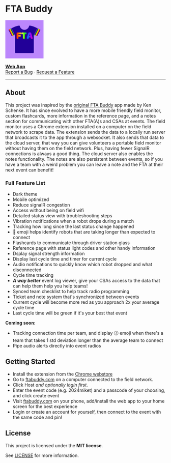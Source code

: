 # FTA Buddy
<img src="shared/logo.svg" alt="Logo" width="120" height="120">

<a href="https://ftabuddy.com/"><strong>Web App</strong></a>
<br />
<a href="https://github.com/Filip-Kin/fta-buddy/issues/new?assignees=&labels=bug&template=01_BUG_REPORT.md&title=bug%3A+">Report a Bug</a>
·
<a href="https://github.com/Filip-Kin/fta-buddy/issues/new?assignees=&labels=enhancement&template=02_FEATURE_REQUEST.md&title=feat%3A+">Request a Feature</a>

---

## About

This project was inspired by the [original FTA Buddy](https://github.com/kenschenke/FTA-Buddy-Android) app made by Ken Schenke.
It has since evolved to have a more mobile friendly field monitor, custom flashcards, more information in the reference page, and a notes section for communicating with other FTA(A)s and CSAs at events.
The field monitor uses a Chrome extension installed on a computer on the field network to scrape data. The extension sends the data to a locally run server that broadcasts it to the app through a websocket. It also sends that data to the cloud server, that way you can give volunteers a portable field monitor without having them on the field network. Plus, having fewer SignalR connections is always a good thing.
The cloud server also enables the notes functionality. The notes are also persistent between events, so if you have a team with a weird problem you can leave a note and the FTA at their next event can benefit!

### Full Feature List
- Dark theme 
- Mobile optimized 
- Reduce signalR congestion 
- Access without being on field wifi
- Detailed status view with troubleshooting steps
- Vibration notifications when a robot drops during a match
- Tracking how long since the last status change happened 
- 👀 emoji helps identify robots that are taking longer than expected to connect 
- Flashcards to communicate through driver station glass
- Reference page with status light codes and other handy information 
- Dsplay signal strength information 
- Display last cycle time and timer for current cycle
- Audio notifications to quickly know which robot dropped and what disconnected 
- Cycle time tracking
- ***A way better*** event log viewer, give your CSAs access to the data that can help them help you help teams! 
- Synced team checklist to help track radio programming 
- Ticket and note system that's synchronized between events
- Current cycle will become more red as you approach 2x your average cycle time
- Last cycle time will be green if it's your best that event

**Coming soon:**
- Tracking connection time per team, and display 🕜 emoji when there's a team that takes 1 std deviation longer than the average team to connect 
- Pipe audio alerts directly into event radios

## Getting Started

- Install the extension from the [Chrome webstore](https://chrome.google.com/webstore/detail/fta-buddy/kddnhihfpfnehnnhbkfajdldlgigohjc)
- Go to [ftabuddy.com](https://ftabuddy.com/) on a computer connected to the field network.
- Click Host *and optionally login first*.
- Enter the event code (e.g. 2024miket) and a passcode of your choosing, and click create event
- Visit [ftabuddy.com](https://ftabuddy.com/) on your phone, add/install the web app to your home screen for the best experience
- Login or create an account for yourself, then connect to the event with the same code and pin!

## License

This project is licensed under the **MIT license**.

See [LICENSE](LICENSE) for more information.
